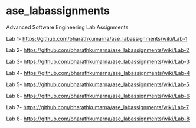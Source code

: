 # ase_labassignments

Advanced Software Engineering Lab Assignments

Lab 1- https://github.com/bharathkumarna/ase_labassignments/wiki/Lab-1

Lab 2- https://github.com/bharathkumarna/ase_labassignments/wiki/Lab-2

Lab 3- https://github.com/bharathkumarna/ase_labassignments/wiki/Lab-3

Lab 4- https://github.com/bharathkumarna/ase_labassignments/wiki/Lab-4

Lab 5- https://github.com/bharathkumarna/ase_labassignments/wiki/Lab-5

Lab 6- https://github.com/bharathkumarna/ase_labassignments/wiki/Lab-6

Lab 7- https://github.com/bharathkumarna/ase_labassignments/wiki/Lab-7

Lab 8- https://github.com/bharathkumarna/ase_labassignments/wiki/Lab-8
